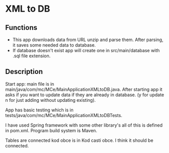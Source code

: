 # XML to DB

## Functions
* This app downloads data from URL unzip and parse them. After parsing, it saves some needed data to database.
* If database doesn't exist app will create one in src/main/database with .sql file extension.

## Description
Start app: main file is in main/java/com/mc/MCe/MainApplicationXMLtoDB.java. After starting app it asks if you 
want to update data if they are already in database. (y for update n for just adding without updating existing).

App has basic testing which is in tests/java/com/mc/MCe/MainApplicationXMLtoDBTests.

I have used Spring framework with some other library's all of this is defined in pom.xml. Program build system is Maven.

Tables are connected kod obce is in Kod casti obce. I think it should be connected.